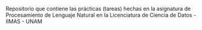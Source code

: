 Repositorio que contiene las prácticas (tareas) hechas en la asignatura de Procesamiento de Lenguaje Natural en la Licenciatura de Ciencia de Datos - IIMAS - UNAM
